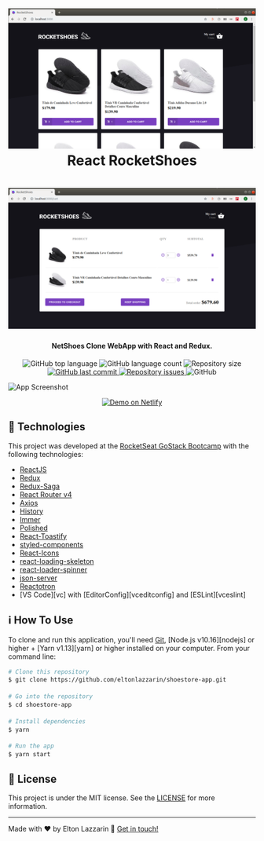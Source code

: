 <h1 align="center">
    <img alt="React RocketShoes" src="https://github.com/eltonlazzarin/shoestore-app/blob/master/public/readmeassets/mainpage.png" />
    <br>
    React RocketShoes
</h1>

<h1 align="center">
    <img alt="React RocketShoes" src="https://github.com/eltonlazzarin/shoestore-app/blob/master/public/readmeassets/cartpage.png" />
    <br>
</h1>

<h4 align="center">
  NetShoes Clone WebApp with React and Redux.
</h4>
<p align="center">
  <img alt="GitHub top language" src="https://img.shields.io/github/languages/top/eltonlazzarin/shoestore-app.svg">

  <img alt="GitHub language count" src="https://img.shields.io/github/languages/count/eltonlazzarin/shoestore-app.svg">

  <img alt="Repository size" src="https://img.shields.io/github/repo-size/eltonlazzarin/shoestore-app.svg">
  <a href="https://github.com/lukemorales/react-rocketshoes/commits/master">
    <img alt="GitHub last commit" src="https://img.shields.io/github/last-commit/eltonlazzarin/shoestore-app.svg">
  </a>

  <a href="https://github.com/lukemorales/react-rocketshoes/issues">
    <img alt="Repository issues" src="https://img.shields.io/github/issues/eltonlazzarin/shoestore-app.svg">
  </a>

  <img alt="GitHub" src="https://img.shields.io/github/license/eltonlazzarin/shoestore-app.svg">
</p>

![App Screenshot](https://res.cloudinary.com/lukemorales/image/upload/v1563042321/readme_logos/rocketshoes_readme_swvhr9.png)

<p align="center">
  <a href="https://rocketshoes.netlify.com/" target="_blank">
    <img alt="Demo on Netlify" src="https://res.cloudinary.com/lukemorales/image/upload/v1563043495/readme_logos/demo_on_netlify_bbuvjz.png">
  </a>
</p>

## :rocket: Technologies

This project was developed at the [RocketSeat GoStack Bootcamp](https://rocketseat.com.br/bootcamp) with the following technologies:

- [ReactJS](https://reactjs.org/)
- [Redux](https://redux.js.org/)
- [Redux-Saga](https://redux-saga.js.org/)
- [React Router v4](https://github.com/ReactTraining/react-router)
- [Axios](https://github.com/axios/axios)
- [History](https://www.npmjs.com/package/history)
- [Immer](https://github.com/immerjs/immer)
- [Polished](https://polished.js.org/)
- [React-Toastify](https://fkhadra.github.io/react-toastify/)
- [styled-components](https://www.styled-components.com/)
- [React-Icons](https://react-icons.netlify.com/)
- [react-loading-skeleton](https://github.com/dvtng/react-loading-skeleton)
- [react-loader-spinner](https://github.com/mhnpd/react-loader-spinner)
- [json-server](https://github.com/typicode/json-server)
- [Reactotron](https://infinite.red/reactotron)
- [VS Code][vc] with [EditorConfig][vceditconfig] and [ESLint][vceslint]

## :information_source: How To Use

To clone and run this application, you'll need [Git](https://git-scm.com), [Node.js v10.16][nodejs] or higher + [Yarn v1.13][yarn] or higher installed on your computer. From your command line:

```bash
# Clone this repository
$ git clone https://github.com/eltonlazzarin/shoestore-app.git

# Go into the repository
$ cd shoestore-app

# Install dependencies
$ yarn

# Run the app
$ yarn start
```

## :memo: License

This project is under the MIT license. See the [LICENSE](https://github.com/eltonlazzarin/shoestore-app/blob/master/LICENSE) for more information.

---

Made with ♥ by Elton Lazzarin :wave: [Get in touch!](https://www.linkedin.com/in/eltonlazzarin/)
